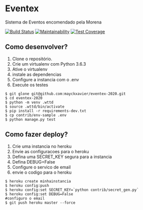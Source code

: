 # Eventex

Sistema de Eventos encomendado pela Morena

[![Build Status](https://travis-ci.org/mayckxavier/eventex-2020.svg?branch=master)](https://travis-ci.org/mayckxavier/eventex-2020)
[![Maintainability](https://api.codeclimate.com/v1/badges/56e72f2c229b6373ffc7/maintainability)](https://codeclimate.com/github/mayckxavier/eventex-2020/maintainability)
[![Test Coverage](https://api.codeclimate.com/v1/badges/56e72f2c229b6373ffc7/test_coverage)](https://codeclimate.com/github/mayckxavier/eventex-2020/test_coverage)

## Como desenvolver?

1. Clone o repositório.
2. Crie um virtualenv com Python 3.6.3
3. Ative o virtualenv
4. instale as dependencias
5. Configure a instancia com o .env
6. Execute os testes

```console
$ git glone git@github.com:mayckxavier/eventex-2020.git
$ cd eventex-2020
$ python -m venv .wttd
$ source .wttd/bin/activate
$ pip install -r requirements-dev.txt
$ cp contrib/env-sample .env
$ python manage.py test
```

## Como fazer deploy?

1. Crie uma instancia no heroku
2. Envie as configuracoes para o heroku
3. Defina uma SECRET_KEY segura para a instancia
4. Defina DEBUG=False
5. Configure o servico de email
6. envie o codigo para o heroku

```console
$ heroku create minhainstancia
$ heroku config:push
$ heroku config:set SECRET_KEY=`python contrib/secret_gen.py`
$ heroku config:set DEBUG=False
#configuro o email
$ git push heroku master --force
```
